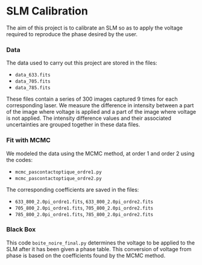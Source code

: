 # SLM Calibration

The aim of this project is to calibrate an SLM so as to apply the voltage required to reproduce the phase desired by the user.

### Data

The data used to carry out this project are stored in the files:
- `data_633.fits`
- `data_705.fits`
- `data_785.fits`

These files contain a series of 300 images captured 9 times for each corresponding laser. We measure the difference in intensity between a part of the image where voltage is applied and a part of the image where voltage is not applied. The intensity difference values and their associated uncertainties are grouped together in these data files.

### Fit with MCMC

We modeled the data using the MCMC method, at order 1 and order 2 using the codes:
- `mcmc_pascontactoptique_ordre1.py`
- `mcmc_pascontactoptique_ordre2.py`

The corresponding coefficients are saved in the files:
- `633_800_2.0pi_ordre1.fits`, `633_800_2.0pi_ordre2.fits`
- `705_800_2.0pi_ordre1.fits`, `705_800_2.0pi_ordre2.fits`
- `785_800_2.0pi_ordre1.fits`, `785_800_2.0pi_ordre2.fits`

### Black Box
This code `boite_noire_final.py` determines the voltage to be applied to the SLM after it has been given a phase table. This conversion of voltage from phase is based on the coefficients found by the MCMC method.



